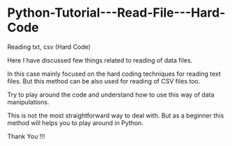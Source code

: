 # Python-Tutorial---Read-File---Hard-Code
Reading txt, csv (Hard Code)

Here I have discussed few things related to reading of data files.

In this case mainly focused on the hard coding techniques for reading text files. But this method can be also used for reading of CSV files too.

Try to play around the code and understand how to use this way of data manipulations.

This is not the most straightforward way to deal with. But as a beginner this method will helps you to play around in Python.

Thank You !!!
